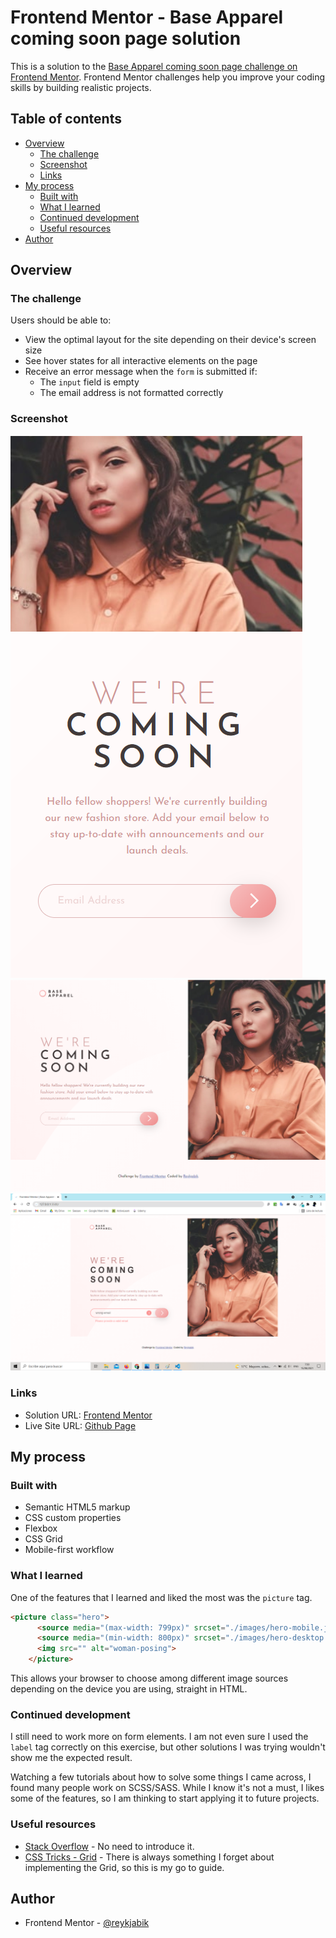 # Frontend Mentor - Base Apparel coming soon page solution

This is a solution to the [Base Apparel coming soon page challenge on Frontend Mentor](https://www.frontendmentor.io/challenges/base-apparel-coming-soon-page-5d46b47f8db8a7063f9331a0). Frontend Mentor challenges help you improve your coding skills by building realistic projects. 

## Table of contents

- [Overview](#overview)
  - [The challenge](#the-challenge)
  - [Screenshot](#screenshot)
  - [Links](#links)
- [My process](#my-process)
  - [Built with](#built-with)
  - [What I learned](#what-i-learned)
  - [Continued development](#continued-development)
  - [Useful resources](#useful-resources)
- [Author](#author)

## Overview

### The challenge

Users should be able to:

- View the optimal layout for the site depending on their device's screen size
- See hover states for all interactive elements on the page
- Receive an error message when the `form` is submitted if:
  - The `input` field is empty
  - The email address is not formatted correctly

### Screenshot

![](./mobile.png)
![](./desktop.png)
![](./desktop-wrong.png)

### Links

- Solution URL: [Frontend Mentor](https://www.frontendmentor.io/challenges/base-apparel-coming-soon-page-5d46b47f8db8a7063f9331a0/hub/base-apparel-with-html-css-and-js-NW3-DJTSt)
- Live Site URL: [Github Page](https://reykjabik.github.io/base-apparel-coming-soon/)

## My process

### Built with

- Semantic HTML5 markup
- CSS custom properties
- Flexbox
- CSS Grid
- Mobile-first workflow

### What I learned

One of the features that I learned and liked the most was the `picture` tag.

```html
<picture class="hero">
      <source media="(max-width: 799px)" srcset="./images/hero-mobile.jpg">
      <source media="(min-width: 800px)" srcset="./images/hero-desktop.jpg">
      <img src="" alt="woman-posing">
    </picture>
```

This allows your browser to choose among different image sources depending on the device you are using, straight in HTML.

### Continued development

I still need to work more on form elements. I am not even sure I used the `label` tag correctly on this exercise, but other solutions I was trying wouldn't show me the expected result. 

Watching a few tutorials about how to solve some things I came across, I found many people work on SCSS/SASS. While I know it's not a must, I likes some of the features, so I am thinking to start applying it to future projects.

### Useful resources

- [Stack Overflow](https://stackoverflow.com/) - No need to introduce it.
- [CSS Tricks - Grid](https://css-tricks.com/snippets/css/complete-guide-grid/) - There is always something I forget about implementing the Grid, so this is my go to guide.

## Author

- Frontend Mentor - [@reykjabik](https://www.frontendmentor.io/profile/Reykjabik)
